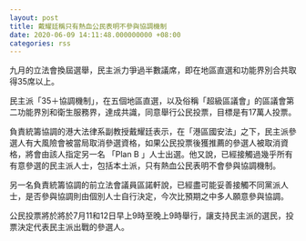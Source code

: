```yaml
---
layout: post
title: 戴耀廷稱只有熱血公民表明不參與協調機制
date: 2020-06-09 14:11:48.000000000 +08:00
categories: rss
---
```


九月的立法會換屆選舉，民主派力爭過半數議席，即在地區直選和功能界別合共取得35席以上。

民主派「35＋協調機制」，在五個地區直選，以及俗稱「超級區議會」的區議會第二功能界別和衛生服務界，達成共識，同意舉行公民投票，目標是有17萬人投票。

負責統籌協調的港大法律系副教授戴耀廷表示，在「港區國安法」之下，民主派參選人有大風險會被當局取消參選資格，如果公民投票後獲推薦的參選人被取消資格，將會由該人指定另一名 「Plan B 」人士出選。他又說，已經接觸過幾乎所有有意參選的民主派人士，包括本土派，只有熱血公民表明不會參與協調機制。

另一名負責統籌協調的前立法會議員區諾軒說，已經盡可能妥善接觸不同黨派人士，是否參與協調則由個別人士自行決定，今次比預期之中多人願意參與協調。

公民投票將於將於7月11和12日早上9時至晚上9時舉行，讓支持民主派的選民，投票決定代表民主派出戰的參選人。
